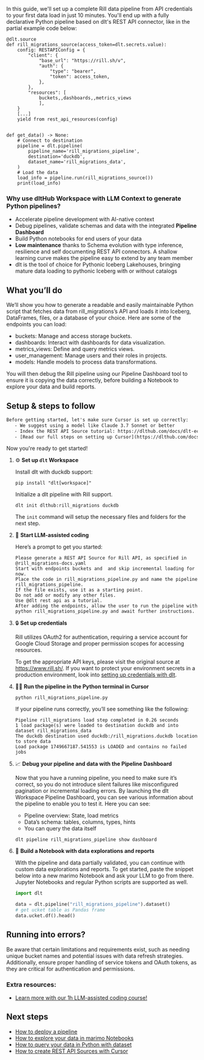 In this guide, we'll set up a complete Rill data pipeline from API credentials to your first data load in just 10 minutes. You'll end up with a fully declarative Python pipeline based on dlt's REST API connector, like in the partial example code below:

```python-outcome
@dlt.source
def rill_migrations_source(access_token=dlt.secrets.value):
    config: RESTAPIConfig = {
        "client": {
            "base_url": "https://rill.sh/v",
            "auth": {
                "type": "bearer",
                "token": access_token,
            },
        },
        "resources": [
            buckets,,dashboards,,metrics_views
            ],
    }
    [...]
    yield from rest_api_resources(config)


def get_data() -> None:
    # Connect to destination
    pipeline = dlt.pipeline(
        pipeline_name='rill_migrations_pipeline',
        destination='duckdb',
        dataset_name='rill_migrations_data', 
    )
    # Load the data
    load_info = pipeline.run(rill_migrations_source())
    print(load_info) 
```

### Why use dltHub Workspace with LLM Context to generate Python pipelines?

- Accelerate pipeline development with AI-native context
- Debug pipelines, validate schemas and data with the integrated **Pipeline Dashboard**
- Build Python notebooks for end users of your data
- **Low maintenance** thanks to Schema evolution with type inference, resilience and self documenting REST API connectors. A shallow learning curve makes the pipeline easy to extend by any team member
- dlt is the tool of choice for Pythonic Iceberg Lakehouses, bringing mature data loading to pythonic Iceberg with or without catalogs

## What you’ll do

We’ll show you how to generate a readable and easily maintainable Python script that fetches data from rill_migrations’s API and loads it into Iceberg, DataFrames, files, or a database of your choice. Here are some of the endpoints you can load:

- buckets: Manage and access storage buckets.
- dashboards: Interact with dashboards for data visualization.
- metrics_views: Define and query metrics views.
- user_management: Manage users and their roles in projects.
- models: Handle models to process data transformations.

You will then debug the Rill pipeline using our Pipeline Dashboard tool to ensure it is copying the data correctly, before building a Notebook to explore your data and build reports.

## Setup & steps to follow

```default
Before getting started, let's make sure Cursor is set up correctly:
   - We suggest using a model like Claude 3.7 Sonnet or better
   - Index the REST API Source tutorial: https://dlthub.com/docs/dlt-ecosystem/verified-sources/rest_api/ and add it to context as **@dlt rest api**
   - [Read our full steps on setting up Cursor](https://dlthub.com/docs/dlt-ecosystem/llm-tooling/cursor-restapi#23-configuring-cursor-with-documentation)
```

Now you're ready to get started!

1. ⚙️ **Set up `dlt` Workspace**
    
    Install dlt with duckdb support:
    ```shell
    pip install "dlt[workspace]"
    ```

    Initialize a dlt pipeline with Rill support.
    ```shell
    dlt init dlthub:rill_migrations duckdb
    ```

    The `init` command will setup the necessary files and folders for the next step.
    
2. 🤠 **Start LLM-assisted coding**
    
    Here’s a prompt to get you started:
    
    ```prompt
    Please generate a REST API Source for Rill API, as specified in @rill_migrations-docs.yaml 
    Start with endpoints buckets and  and skip incremental loading for now. 
    Place the code in rill_migrations_pipeline.py and name the pipeline rill_migrations_pipeline. 
    If the file exists, use it as a starting point. 
    Do not add or modify any other files. 
    Use @dlt rest api as a tutorial. 
    After adding the endpoints, allow the user to run the pipeline with python rill_migrations_pipeline.py and await further instructions.
    ```

    
3. 🔒 **Set up credentials** 
    
    Rill utilizes OAuth2 for authentication, requiring a service account for Google Cloud Storage and proper permission scopes for accessing resources.
    
    To get the appropriate API keys, please visit the original source at https://www.rill.sh/.
    If you want to protect your environment secrets in a production environment, look into [setting up credentials with dlt](https://dlthub.com/docs/walkthroughs/add_credentials).
    
4. 🏃‍♀️ **Run the pipeline in the Python terminal in Cursor**
    
    ```shell
    python rill_migrations_pipeline.py
    ```
    
    If your pipeline runs correctly, you’ll see something like the following:
    
    ```shell
    Pipeline rill_migrations load step completed in 0.26 seconds
    1 load package(s) were loaded to destination duckdb and into dataset rill_migrations_data
    The duckdb destination used duckdb:/rill_migrations.duckdb location to store data
    Load package 1749667187.541553 is LOADED and contains no failed jobs
    ```
    
5. 📈 **Debug your pipeline and data with the Pipeline Dashboard**

    Now that you have a running pipeline, you need to make sure it’s correct, so you do not introduce silent failures like misconfigured pagination or incremental loading errors. By launching the dlt Workspace Pipeline Dashboard, you can see various information about the pipeline to enable you to test it. Here you can see:
    - Pipeline overview: State, load metrics
    - Data’s schema: tables, columns, types, hints
    - You can query the data itself
    
    ```shell
    dlt pipeline rill_migrations_pipeline show dashboard
    ```
    
6. 🐍 **Build a Notebook with data explorations and reports**

    With the pipeline and data partially validated, you can continue with custom data explorations and reports. To get started, paste the snippet below into a new marimo Notebook and ask your LLM to go from there. Jupyter Notebooks and regular Python scripts are supported as well.

    
    ```python
    import dlt

   data = dlt.pipeline("rill_migrations_pipeline").dataset()
   # get ucket table as Pandas frame
   data.ucket.df().head()
    ```

## Running into errors?

Be aware that certain limitations and requirements exist, such as needing unique bucket names and potential issues with data refresh strategies. Additionally, ensure proper handling of service tokens and OAuth tokens, as they are critical for authentication and permissions.

### Extra resources:

- [Learn more with our 1h LLM-assisted coding course!](https://www.youtube.com/watch?v=GGid70rnJuM)

## Next steps

- [How to deploy a pipeline](https://dlthub.com/docs/walkthroughs/deploy-a-pipeline)
- [How to explore your data in marimo Notebooks](https://dlthub.com/docs/general-usage/dataset-access/marimo)
- [How to query your data in Python with dataset](https://dlthub.com/docs/general-usage/dataset-access/dataset)
- [How to create REST API Sources with Cursor](https://dlthub.com/docs/dlt-ecosystem/llm-tooling/cursor-restapi)
